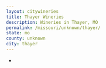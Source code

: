 ```yaml
---
layout: citywineries
title: Thayer Wineries
description: Wineries in Thayer, MO
permalink: /missouri/unknown/thayer/
state: mo
county: unknown
city: thayer
---
```

-
